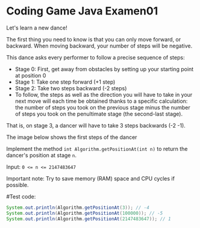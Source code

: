 # Coding Game Java Examen01
Let's learn a new dance!

The first thing you need to know is that you can only move forward, or backward. When moving backward, your number of steps will be negative.

This dance asks every performer to follow a precise sequence of steps:

* Stage 0: First, get away from obstacles by setting up your starting point at position 0
* Stage 1: Take one step forward (+1 step)
* Stage 2: Take two steps backward (-2 steps)
* To follow, the steps as well as the direction you will have to take in your next move will each time be obtained thanks to a specific calculation: the number of steps you took on the previous stage minus the number of steps you took on the penultimate stage (the second-last stage).

That is, on stage 3, a dancer will have to take 3 steps backwards (-2 -1).

The image below shows the first steps of the dancer

Implement the method `int Algorithm.getPositionAt(int n)` to return the dancer's position at stage `n`.

Input: `0 <= n <= 2147483647`

Important note: Try to save memory (RAM) space and CPU cycles if possible. 


#Test code:

```Java
System.out.println(Algorithm.getPositionAt(3)); // -4
System.out.println(Algorithm.getPositionAt(100000)); // -5
System.out.println(Algorithm.getPositionAt(2147483647)); // 1
```